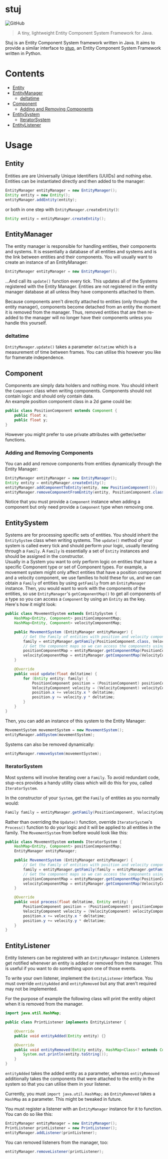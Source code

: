 # stuj

![GitHub](https://img.shields.io/github/license/jaynewey/stuj)


> A tiny, lightweight Entity Component System Framework for Java.

Stuj is an Entity Component System framework written in Java. It aims to provide a similar interface to [stup](https://github.com/jaynewey/stup-ecs), an Entity Component System Framework written in Python.

# Contents

* [Entity](#entity)
* [EntityManager](#entitymanager)
    + [deltatime](#deltatime)
* [Component](#component)
    + [Adding and Removing Components](#adding-and-removing-components)
* [EntitySystem](#entitysystem)
    + [IteratorSystem](#iteratorsystem)
* [EntityListener](#entitylistener)

# Usage

## Entity

Entities are are Universally Unique Identifiers (UUIDs) and nothing else. Entities can be instantiated directly and then added to the manager:

```java
EntityManager entityManager = new EntityManager();
Entity entity = new Entity();
entityManager.addEntity(entity);
```

or both in one step with `EntityManager.createEntity()`:

```java
Entity entity = entityManager.createEntity();
```


## EntityManager

The entity manager is responsible for handling entities, their components and systems. It is essentially a database of all entities and systems and is the link between entities and their components.
You will usually want to create an instance of an EntityManager:

```java
EntityManager entityManager = new EntityManager();
```

...And call its `update()` function every tick. This updates all of the Systems registered with the Entity Manager.
Entities are not registered in the entity manager database at all unless they have components attached to them.

Because components aren't directly attached to entities (only through the entity manager), components become detached from an entity the moment it is removed from the manager. Thus, removed entities that are then re-added to the manager will no longer have their components unless you handle this yourself.

### deltatime

`EntityManager.update()` takes a parameter `deltatime` which is a measurement of time between frames. You can utilise this however you like for framerate independence.


## Component

Components are simply data holders and nothing more. You should inherit the `Component` class when writing components. Components should not contain logic and should only contain data.  
An example position component class in a 2d game could be:

```java
public class PositionComponent extends Component {
    public float x;
    public float y;
}
```

However you might prefer to use private attributes with getter/setter functions.

### Adding and Removing Components

You can add and remove components from entities dynamically through the Entity Manager:

```java
EntityManager entityManager = new EntityManager();
Entity entity = entityManager.createEntity();
entityManager.addComponentToEntity(entity, new PositionComponent());
entityManager.removeComponentFromEntity(entity, PositionComponent.class)
```

Notice that you must provide a `Component` instance when adding a component but only need provide a `Component` type when removing one.

## EntitySystem
Systems are for processing specific sets of entities. You should inherit the `EntitySystem` class when writing systems. The `update()` method of your system is called every tick and should perform your logic, usually iterating through a `Family`. A `Family` is essentially a set of `Entity` instances and should be assigned in the constructor.  
Usually in a System you want to only perform logic on entities that have a specific Component type or set of Component types. For example, a movement system might only affect entities that have a position component and a velocity component, we use families to hold these for us, and we can obtain a `Family` of entities by using `getFamily` from an `EntityManager` instance.
Then, you would want to work with the components of the entities, so use `EntityManager`'s `getComponentMap()` to get all components of a type so you can access a `Component` by using an `Entity` as the key.  
Here's how it might look:

```java
public class MovementSystem extends EntitySystem {
    HashMap<Entity, Component> positionComponentMap;
    HashMap<Entity, Component> velocityComponentMap;

    public MovementSystem (EntityManager entityManager) {
        // Get the Family of entities with position and velocity components:
        family = entityManager.getFamily(PositionComponent.class, VelocityComponent.class);
        // Get the component maps so we can access the components using the entity as a key:
        positionComponentMap = entityManager.getComponentMap(PositionComponent.class);
        velocityComponentMap = entityManager.getComponentMap(VelocityComponent.class);
    }

    @Override
    public void update(float deltatime) {
        for (Entity entity: family) {
            PositionComponent position = (PositionComponent) positionComponentMap.get(entity);
            VelocityComponent velocity = (VelocityComponent) velocityComponentMap.get(entity);
            position.x += velocity.x * deltatime;
            position.y += velocity.y * deltatime;
        }
    }
}
```

Then, you can add an instance of this system to the Entity Manager:

```java
MovementSystem movementSystem = new MovementSystem();
entityManager.addSystem(movementSystem);
```

Systems can also be removed dynamically:

```java
entityManager.removeSystem(movementSystem);
```

### IteratorSystem

Most systems will involve iterating over a `Family`. To avoid redundant code, stup-ecs provides a handy utility class which will do this for you, called `IteratorSystem`.

In the constructor of your `System`, get the `Family` of entities as you normally would:

```java
Family family = entityManager.getFamily(PositionComponent, VelocityComponent);
```

Rather than overriding the `Update()` function, override `IteratorSystem`'s `Process()` function to do your logic and it will be applied to all entities in the family. The `MovementSystem` from before would look like this:

```java
public class MovementSystem extends IteratorSystem {
    HashMap<Entity, Component> positionComponentMap;
    EntityManager entityManager;

    public MovementSystem (EntityManager entityManager) {
        // Get the Family of entities with position and velocity components:
        family = entityManager.getFamily(family = entityManager.getFamily(PositionComponent.class, VelocityComponent.class));
        // Get the component maps so we can access the components using the entity as a key:        
        positionComponentMap = entityManager.getComponentMap(PositionComponent.class);
        velocityComponentMap = entityManager.getComponentMap(VelocityComponent.class);
    }

    @Override
    public void process(float deltatime, Entity entity) {
        PositionComponent position = (PositionComponent) positionComponentMap.get(entity);
        VelocityComponent velocity = (VelocityComponent) velocityComponentMap.get(entity);
        position.x += velocity.x * deltatime;
        position.y += velocity.y * deltatime;
    }
}
```

## EntityListener

Entity listeners can be registered with an `EntityManager` instance. Listeners get notified whenever an entity is added or removed from the manager. This is useful if you want to do something upon one of those events.

To write your own listener, implement the `EntityListener` interface. You must override `entityAdded` and `entityRemoved` but any that aren't required may not be implemented.

For the purpose of example the following class will print the entity object when it is removed from the manager.

```java
import java.util.HashMap;

public class PrintListener implements EntityListener {

    @Override
    public void entityAdded(Entity entity) {}

    @Override
    public void entityRemoved(Entity entity, HashMap<Class<? extends Component>, Component> components) {
        System.out.println(entity.toString());
    }
}
```

`entityAdded` takes the added entity as a parameter, whereas `entityRemoved` additionally takes the components that were attached to the entity in the system so that you can utilise them in your listener.

Currently, you must `import java.util.HashMap;` as `EntityRemoved` takes a `HashMap` as a parameter. This might be tweaked in future.

You must register a listener with an `ÈntityManager` instance for it to function. You can do so like this:

```java
EntityManager entityManager = new EntityManager();
PrintListener printListener = new PrintListener();
entityManager.addListener(printListener);
```

You can removed listeners from the manager, too:
```java
entityManager.removeListener(printListener);
```
